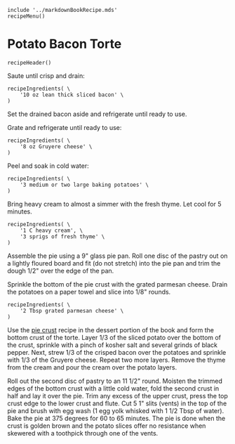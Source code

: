 ~~~ markdown-script
include '../markdownBookRecipe.mds'
recipeMenu()
~~~

# Potato Bacon Torte

~~~ markdown-script
recipeHeader()
~~~

Saute until crisp and drain:

~~~ markdown-script
recipeIngredients( \
    '10 oz lean thick sliced bacon' \
)
~~~

Set the drained bacon aside and refrigerate until ready to use.

Grate and refrigerate until ready to use:

~~~ markdown-script
recipeIngredients( \
    '8 oz Gruyere cheese' \
)
~~~

Peel and soak in cold water:

~~~ markdown-script
recipeIngredients( \
    '3 medium or two large baking potatoes' \
)
~~~

Bring heavy cream to almost a simmer with the fresh thyme. Let cool for 5 minutes.

~~~ markdown-script
recipeIngredients( \
    '1 C heavy cream', \
    '3 sprigs of fresh thyme' \
)
~~~

Assemble the pie using a 9" glass pie pan. Roll one disc of the pastry out on a lightly floured
board and fit (do not stretch) into the pie pan and trim the dough 1/2" over the edge of the pan.

Sprinkle the bottom of the pie crust with the grated parmesan cheese. Drain the potatoes on a paper
towel and slice into 1/8" rounds.

~~~ markdown-script
recipeIngredients( \
    '2 Tbsp grated parmesan cheese' \
)
~~~

Use the
[pie crust](#url=PieCrust.md&var=)
recipe in the dessert portion of the book and form the bottom crust of the torte. Layer 1/3 of the
sliced potato over the bottom of the crust, sprinkle with a pinch of kosher salt and several grinds
of black pepper. Next, strew 1/3 of the crisped bacon over the potatoes and sprinkle with 1/3 of the
Gruyere cheese. Repeat two more layers. Remove the thyme from the cream and pour the cream over the
potato layers.

Roll out the second disc of pastry to an 11 1/2" round. Moisten the trimmed edges of the bottom
crust with a little cold water, fold the second crust in half and lay it over the pie. Trim any
excess of the upper crust, press the top crust edge to the lower crust and flute. Cut 5 1" slits
(vents) in the top of the pie and brush with egg wash (1 egg yolk whisked with 1 1/2 Tbsp of water).
Bake the pie at 375 degrees for 60 to 65 minutes. The pie is done when the crust is golden brown and
the potato slices offer no resistance when skewered with a toothpick through one of the vents.
